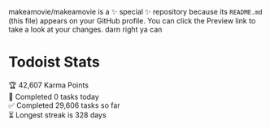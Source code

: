 makeamovie/makeamovie is a ✨ special ✨ repository because its `README.md` (this file) appears on your GitHub profile.
You can click the Preview link to take a look at your changes. darn right ya can

# Todoist Stats

<!-- TODO-IST:START -->
🏆  42,607 Karma Points           
🌸  Completed 0 tasks today           
✅  Completed 29,606 tasks so far           
⏳  Longest streak is 328 days
<!-- TODO-IST:END -->